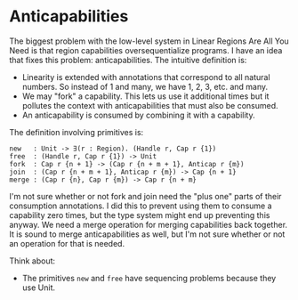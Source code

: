 # Anticapabilities

The biggest problem with the low-level system in Linear Regions Are
All You Need is that region capabilities oversequentialize programs.
I have an idea that fixes this problem: anticapabilities. The intuitive
definition is:

* Linearity is extended with annotations that correspond to all natural
  numbers. So instead of 1 and many, we have 1, 2, 3, etc. and many.
* We may "fork" a capability. This lets us use it additional times but
  it pollutes the context with anticapabilities that must also be consumed.
* An anticapability is consumed by combining it with a capability.

The definition involving primitives is:

    new   : Unit -> ∃(r : Region). (Handle r, Cap r {1})
    free  : (Handle r, Cap r {1}) -> Unit
    fork  : Cap r {n + 1} -> (Cap r {n + m + 1}, Anticap r {m})
    join  : (Cap r {n + m + 1}, Anticap r {m}) -> Cap {n + 1}
    merge : (Cap r {n}, Cap r {m}) -> Cap r {n + m}

I'm not sure whether or not fork and join need the "plus one" parts of their
consumption annotations. I did this to prevent using them to consume a
capability zero times, but the type system might end up preventing this
anyway. We need a merge operation for merging capabilities back together.
It is sound to merge anticapabilities as well, but I'm not sure whether
or not an operation for that is needed.

Think about:

* The primitives `new` and `free` have sequencing problems because they
  use Unit.
